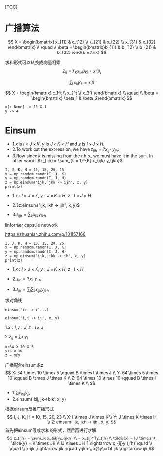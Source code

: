 [TOC]

# 广播算法

$$
X = \begin{bmatrix} x_{11} & x_{12} \\ x_{21} & x_{22} \\ x_{31} & x_{32} \end{bmatrix} \\
\quad \\
\beta = \begin{bmatrix}b_{11} & b_{12} \\ b_{21} & b_{22} \end{bmatrix}
$$

求和形式可以转换成向量相乘
$$
Z_{ij} = \sum_{k}x_{ik}\beta_{kj} = x_i^t \beta_j
$$

$$
\sum_k x_k \beta_k = x^t \beta
$$

$$
X = \begin{bmatrix} x_1^t \\ x_2^t \\ x_3^t \end{bmatrix} \\
\quad \\
\beta = \begin{bmatrix} \beta_1 & \beta_2\end{bmatrix}
$$

```
x[: None] -> 10 X 1
y -> 4
```

# Einsum

- 1.$x$ is  $I \times J \times K$, $y$  is  $J \times K \times H$ and $z$   is  $I \times J \times H$.
- 2.To work out the expression, we have $z_{ijh} = ? x_{ij} \cdot y_{jh}$.
- 3.Now since $k$ is missing from the r.h.s.,  we must  have it in the sum. In other words $z_{ijh} = \sum_{k = 1}^{K} x_{ijk} y_{jkh}$.

```
I, J, K, H = 10, 15, 20, 25
x = np.random.randn(I, J, K)
y = np.random.randn(I, J, H)
z = np.einsum('ijk, jkh -> ijh', x, y)
print(z)
```
- 1.$x: I \times J \times K$,   $y: J \times K \times H$,  $z: I \times J \times H$

- 2.$z:einsum("ijk, ikh -> ijh", x, y)$

- 3.$z_{ijh} = \sum_k x_{ijk}y_{ikh}$


linformer    capsule network

https://zhuanlan.zhihu.com/p/101157166

```
I, J, K, H = 10, 15, 20, 25
x = np.random.randn(I, J, K)
y = np.random.randn(I, J, H)
z = np.einsum('ijk, jkh -> ih', x, y)
print(z)
```

- 1.$x: I \times J \times K$,   $y: J \times K \times H$,  $z: I \times H$

- 2.$z_{ih} = ?x_{i..}y_{..h}$

- 3.$z_{ih} = \sum_j \sum_k x_{ijk}y_{jkh}$

求对角线

```
einsum('ii -> i'...)
```



```
einsum('i,j -> ij', x, y)
```

1.$x:I, y:J, z:I \times J$

2.$z_{ij} = \sum x_i y_j$

```
x:64 X 10 X 5
y:5 X 10
z = x@y
```

广播配合einsum求z
$$
X: 64 \times 10 \times 5    \qquad B \times I \times J   \\
Y: 64 \times 5 \times 10    \qquad B \times J \times K   \\
Z: 64 \times 10 \times 10   \qquad B \times I \times K   \\
$$

- 1.$\sum_j x_{bij}y_{jk}$
- 2.einsum('bij, jk->bik', x, y)



根据einsum反推广播形式
$$
I, J, K, H = 10, 15, 20, 23 \\
X: I \times J \times K   \\
Y: J \times K \times H \\
Z: einsum('ijk, jkh -> ijh', x, y)
$$
首先把einsum写成求和的形式，然后再进行求解
$$
z_{ijh} = \sum_k x_{ijk}y_{jkh} \\
        = x_{ij}^Ty_{jh} \\
\tilde{x} = IJ \times K, \tilde{y} = K \times JH \\
IJ \times JH ? \rightarrow x_{ij}y_{j'h} \quad \\
\quad \\
x:ijk \rightarrow jik ;\quad y:jkh \\
x@y\cdot jik \rightarrow ijh
$$


















































